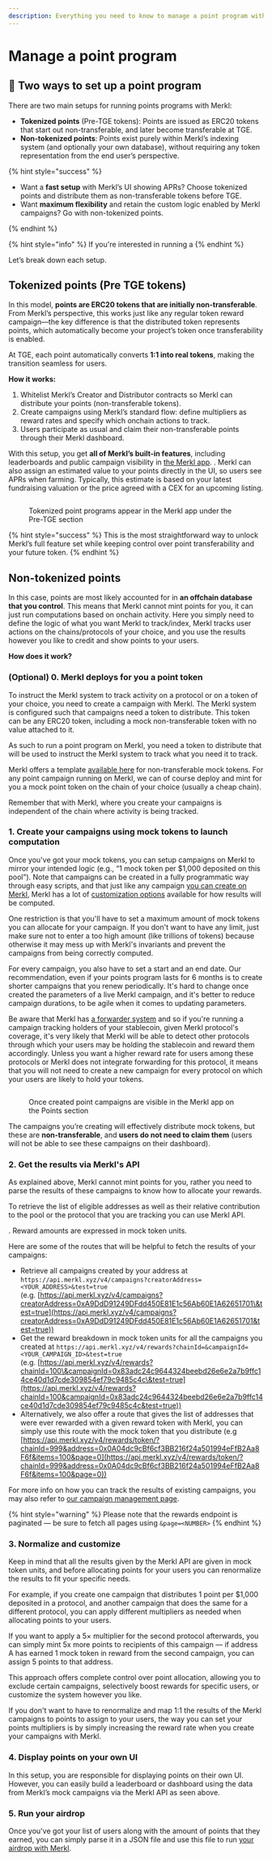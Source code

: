 ```yaml
---
description: Everything you need to know to manage a point program with Merkl
---
```


# Manage a point program

## 🔀 Two ways to set up a point program

There are two main setups for running points programs with Merkl:

- **Tokenized points** (Pre-TGE tokens): Points are issued as ERC20 tokens that start out non-transferable, and later become transferable at TGE.
- **Non-tokenized points**: Points exist purely within Merkl’s indexing system (and optionally your own database), without requiring any token representation from the end user’s perspective.

{% hint style="success" %}

- Want a **fast setup** with Merkl’s UI showing APRs? Choose tokenized points and distribute them as non-transferable tokens before TGE.
- Want **maximum flexibility** and retain the custom logic enabled by Merkl campaigns? Go with non-tokenized points.

{% endhint %}

{% hint style="info" %}
If you're interested in running a
{% endhint %}

Let’s break down each setup.

## Tokenized points (Pre TGE tokens)

In this model, **points are ERC20 tokens that are initially non-transferable**. From Merkl’s perspective, this works just like any regular token reward campaign—the key difference is that the distributed token represents points, which automatically become your project’s token once transferability is enabled.

At TGE, each point automatically converts **1:1 into real tokens**, making the transition seamless for users.

**How it works:**

1. Whitelist Merkl’s Creator and Distributor contracts so Merkl can distribute your points (non-transferable tokens).
2. Create campaigns using Merkl’s standard flow: define multipliers as reward rates and specify which onchain actions to track.
3. Users participate as usual and claim their non-transferable points through their Merkl dashboard.

With this setup, you get **all of Merkl’s built-in features**, including leaderboards and public campaign visibility in [the Merkl app](https://app.merkl.xyz/?tokenType=PRETGE&sort=tvl-desc).
.
Merkl can also assign an estimated value to your points directly in the UI, so users see APRs when farming. Typically, this estimate is based on your latest fundraising valuation or the price agreed with a CEX for an upcoming listing.

<figure><img src="../.gitbook/assets/Group 26.png" alt=""><figcaption><p>Tokenized point programs appear in the Merkl app under the Pre-TGE section</p></figcaption></figure>

{% hint style="success" %}
This is the most straightforward way to unlock Merkl’s full feature set while keeping control over point transferability and your future token.
{% endhint %}

## Non-tokenized points

In this case, points are most likely accounted for in **an offchain database that you control**. This means that Merkl cannot mint points for you, it can just run computations based on onchain activity. Here you simply need to define the logic of what you want Merkl to track/index, Merkl tracks user actions on the chains/protocols of your choice, and you use the results however you like to credit and show points to your users.

**How does it work?**

### (Optional) 0. Merkl deploys for you a point token

To instruct the Merkl system to track activity on a protocol or on a token of your choice, you need to create a campaign with Merkl. The Merkl system is configured such that campaigns need a token to distribute. This token can be any ERC20 token, including a mock non-transferable token with no value attached to it.

As such to run a point program on Merkl, you need a token to distribute that will be used to instruct the Merkl system to track what you need it to track.

Merkl offers a template [available here](https://github.com/AngleProtocol/merkl-contracts/blob/main/contracts/partners/tokenWrappers/PointToken.sol) for non-transferable mock tokens. For any point campaign running on Merkl, we can of course deploy and mint for you a mock point token on the chain of your choice (usually a cheap chain).

Remember that with Merkl, where you create your campaigns is independent of the chain where activity is being tracked.

### 1. Create your campaigns using mock tokens to launch computation

Once you've got your mock tokens, you can setup campaigns on Merkl to mirror your intended logic (e.g., “1 mock token per \$1,000 deposited on this pool”). Note that campaigns can be created in a fully programmatic way through easy scripts, and that just like any campaign [you can create on Merkl](./create-a-campaign.md), Merkl has a lot of [customization options](../merkl-mechanisms/customization-options.md) available for how results will be computed.

One restriction is that you'll have to set a maximum amount of mock tokens you can allocate for your campaign. If you don't want to have any limit, just make sure not to enter a too high amount (like trillions of tokens) because otherwise it may mess up with Merkl's invariants and prevent the campaigns from being correctly computed.

For every campaign, you also have to set a start and an end date. Our recommendation, even if your points program lasts for 6 months is to create shorter campaigns that you renew periodically. It's hard to change once created the parameters of a live Merkl campaign, and it's better to reduce campaign durations, to be agile when it comes to updating parameters.

Be aware that Merkl has [a forwarder system](../merkl-mechanisms/features.md#-forwarders) and so if you're running a campaign tracking holders of your stablecoin, given Merkl protocol's coverage, it's very likely that Merkl will be able to detect other protocols through which your users may be holding the stablecoin and reward them accordingly. Unless you want a higher reward rate for users among these protocols or Merkl does not integrate forwarding for this protocol, it means that you will not need to create a new campaign for every protocol on which your users are likely to hold your tokens.

<figure><img src="../.gitbook/assets/Group 25.png" alt=""><figcaption><p>Once created point campaigns are visible in the Merkl app on the Points section</p></figcaption></figure>

The campaigns you’re creating will effectively distribute mock tokens, but these are **non-transferable**, and **users do not need to claim them** (users will not be able to see these campaigns on their dashboard).

### 2. Get the results via Merkl's API

As explained above, Merkl cannot mint points for you, rather you need to parse the results of these campaigns to know how to allocate your rewards.

To retrieve the list of eligible addresses as well as their relative contribution to the pool or the protocol that you are tracking you can use Merkl API.

. Reward amounts are expressed in mock token units.

Here are some of the routes that will be helpful to fetch the results of your campaigns:

- Retrieve all campaigns created by your address at `https://api.merkl.xyz/v4/campaigns?creatorAddress=<YOUR_ADDRESS>&test=true`\
  (e.g. [https://api.merkl.xyz/v4/campaigns?creatorAddress=0xA9DdD91249DFdd450E81E1c56Ab60E1A62651701\&test=true](https://api.merkl.xyz/v4/campaigns?creatorAddress=0xA9DdD91249DFdd450E81E1c56Ab60E1A62651701&test=true))
- Get the reward breakdown in mock token units for all the campaigns you created at `https://api.merkl.xyz/v4/rewards?chainId=&campaignId=<YOUR_CAMPAIGN_ID>&test=true`\
  (e.g. [https://api.merkl.xyz/v4/rewards?chainId=100\&campaignId=0x83adc24c9644324beebd26e6e2a7b9ffc14ce40d1d7cde309854ef79c9485c4c\&test=true](https://api.merkl.xyz/v4/rewards?chainId=100&campaignId=0x83adc24c9644324beebd26e6e2a7b9ffc14ce40d1d7cde309854ef79c9485c4c&test=true))
- Alternatively, we also offer a route that gives the list of addresses that were ever rewarded with a given reward token with Merkl, you can simply use this route with the mock token that you distribute (e.g [https://api.merkl.xyz/v4/rewards/token/?chainId=999&address=0x0A04dc9cBf6cf3BB216f24a501994eFfB2Aa8F6f&items=100&page=0](https://api.merkl.xyz/v4/rewards/token/?chainId=999&address=0x0A04dc9cBf6cf3BB216f24a501994eFfB2Aa8F6f&items=100&page=0))

For more info on how you can track the results of existing campaigns, you may also refer to [our campaign management page](./campaign-management.md).

{% hint style="warning" %}
Please note that the rewards endpoint is paginated — be sure to fetch all pages using `&page=<NUMBER>`
{% endhint %}

### **3. Normalize and customize**

Keep in mind that all the results given by the Merkl API are given in mock token units, and before allocating points for your users you can renormalize the results to fit your specific needs.

For example, if you create one campaign that distributes 1 point per \$1,000 deposited in a protocol, and another campaign that does the same for a different protocol, you can apply different multipliers as needed when allocating points to your users.

If you want to apply a 5× multiplier for the second protocol afterwards, you can simply mint 5x more points to recipients of this campaign — if address A has earned 1 mock token in reward from the second campaign, you can assign 5 points to that address.

This approach offers complete control over point allocation, allowing you to exclude certain campaigns, selectively boost rewards for specific users, or customize the system however you like.

If you don't want to have to renormalize and map 1:1 the results of the Merkl campaigns to points to assign to your users, the way you can set your points multipliers is by simply increasing the reward rate when you create your campaigns with Merkl.

### 4. **Display points on your own UI**

In this setup, you are responsible for displaying points on their own UI. However, you can easily build a leaderboard or dashboard using the data from Merkl’s mock campaigns via the Merkl API as seen above.

### 5. Run your airdrop

Once you've got your list of users along with the amount of points that they earned, you can simply parse it in a JSON file and use this file to run [your airdrop with Merkl](../merkl-mechanisms/campaign-types/airdrop.md).
